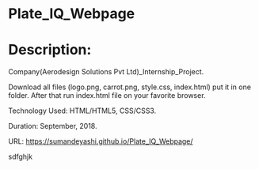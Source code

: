 # Plate_IQ_Webpage
# Description:


Company(Aerodesign Solutions Pvt Ltd)_Internship_Project.

Download all files (logo.png, carrot.png, style.css, index.html) put it in one folder.
After that run index.html file on your favorite browser. 

Technology Used: HTML/HTML5, CSS/CSS3.

Duration: September, 2018.

URL: https://sumandeyashi.github.io/Plate_IQ_Webpage/

sdfghjk
